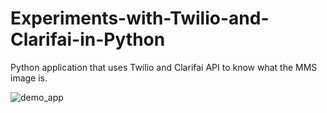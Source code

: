 # Experiments-with-Twilio-and-Clarifai-in-Python
Python application that uses Twilio and Clarifai API to know what the MMS image is.

![demo_app](https://cloud.githubusercontent.com/assets/26423462/25599157/eab8ad04-2ea7-11e7-844b-777c421f8951.gif)
